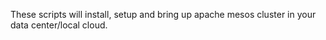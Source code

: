 These scripts will install, setup and bring up apache mesos cluster in your data center/local cloud.



